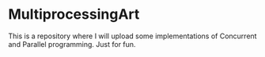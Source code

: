 # MultiprocessingArt
This is a repository where I will upload some implementations of Concurrent and Parallel programming. Just for fun.
